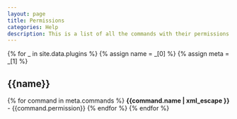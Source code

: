 ```yaml
---
layout: page
title: Permissions
categories: Help
description: This is a list of all the commands with their permissions.
---
```


{% for _ in site.data.plugins %}
{% assign name = _[0] %}
{% assign meta = _[1] %}
## {{name}}
{% for command in meta.commands %}
**{{command.name | xml_escape }}** - {{command.permission}}
{% endfor %}
{% endfor %}
